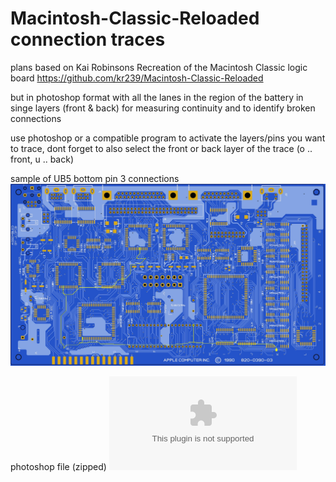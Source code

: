 # Macintosh-Classic-Reloaded connection traces

plans based on Kai Robinsons Recreation of the Macintosh Classic logic board
https://github.com/kr239/Macintosh-Classic-Reloaded

but in photoshop format with all the lanes in the region of the battery in singe layers (front & back) for measuring continuity and to identify broken connections

use photoshop or a compatible program to activate the layers/pins you want to trace, dont forget to also select the front or back layer of the trace (o .. front, u .. back)

sample of UB5 bottom pin 3 connections
![sample of UB5 bottom pin 3 connections](/sample-of-UB5-bottom-pin-3-connections.jpg)

photoshop file (zipped)
![photoshop file (zipped)](/logicboard-traces.psd.zip)

